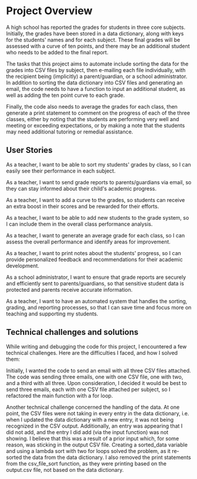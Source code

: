 # Project Overview

A high school has reported the grades for students in three core subjects. Initially, the grades have been stored in a data dictionary, along with keys for the students' names and for each subject. These final grades will be assessed with a curve of ten points, and there may be an additional student who needs to be added to the final report.

The tasks that this project aims to automate include sorting the data for the grades into CSV files by subject, then e-mailing each file individually, with the recipient being (implicitly) a parent/guardian, or a school administrator. In addition to sorting the data dictionary into CSV files and generating an email, the code needs to have a function to input an additional student, as well as adding the ten point curve to each grade. 

Finally, the code also needs to average the grades for each class, then generate a print statement to comment on the progress of each of the three classes, either by noting that the students are performing very well and meeting or exceeding expectations, or by making a note that the students may need additional tutoring or remedial assistance.


## User Stories

As a teacher, I want to be able to sort my students' grades by class, so I can easily see their performance in each subject.

As a teacher, I want to send grade reports to parents/guardians via email, so they can stay informed about their child's academic progress.

As a teacher, I want to add a curve to the grades, so students can receive an extra boost in their scores and be rewarded for their efforts.

As a teacher, I want to be able to add new students to the grade system, so I can include them in the overall class performance analysis.

As a teacher, I want to generate an average grade for each class, so I can assess the overall performance and identify areas for improvement.

As a teacher, I want to print notes about the students' progress, so I can provide personalized feedback and recommendations for their academic development.

As a school administrator, I want to ensure that grade reports are securely and efficiently sent to parents/guardians, so that sensitive student data is protected and parents receive accurate information.

As a teacher, I want to have an automated system that handles the sorting, grading, and reporting processes, so that I can save time and focus more on teaching and supporting my students.

## Technical challenges and solutions

While writing and debugging the code for this project, I encountered a few technical challenges. Here are the difficulties I faced, and how I solved them:

Initially, I wanted the code to send an email with all three CSV files attached. The code was sending three emails, one with one CSV file, one with two, and a third with all three. Upon consideration, I decided it would be best to send three emails, each with one CSV file attached per subject, so I refactored the main function with a for loop. 

Another technical challenge concerned the handling of the data. At one point, the CSV files were not taking in every entry in the data dictionary, i.e. when I updated the data dictionary with a new entry, it was not being recognized in the CSV output. Additionally, an entry was appearing that I did not add, and the entry I did add (via the input function) was not showing. I believe that this was a result of a prior input which, for some reason, was sticking in the output CSV file. Creating a sorted_data variable and using a lambda sort with two for loops solved the problem, as it re-sorted the data from the data dictionary. I also removed the print statements from the csv_file_sort function, as they were printing based on the output.csv file, not based on the data dictionary.
